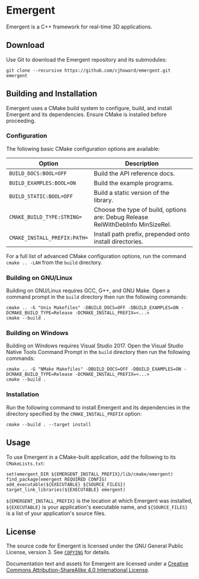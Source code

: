 # Emergent

Emergent is a C++ framework for real-time 3D applications.

## Download

Use Git to download the Emergent repository and its submodules:

	git clone --recursive https://github.com/cjhoward/emergent.git emergent

## Building and Installation

Emergent uses a CMake build system to configure, build, and install Emergent and its dependencies. Ensure CMake is installed before proceeding.

### Configuration

The following basic CMake configuration options are available:

| Option                       | Description                                                                     |
| ---------------------------- | ------------------------------------------------------------------------------- |
| `BUILD_DOCS:BOOL=OFF`        | Build the API reference docs.                                                   |
| `BUILD_EXAMPLES:BOOL=ON`     | Build the example programs.                                                     |
| `BUILD_STATIC:BOOL=OFF`      | Build a static version of the library.                                          |
| `CMAKE_BUILD_TYPE:STRING=`   | Choose the type of build, options are: Debug Release RelWithDebInfo MinSizeRel. |
| `CMAKE_INSTALL_PREFIX:PATH=` | Install path prefix, prepended onto install directories.                        |

For a full list of advanced CMake configuration options, run the command `cmake .. -LAH` from the `build` directory.

### Building on GNU/Linux

Building on GNU/Linux requires GCC, G++, and GNU Make. Open a command prompt in the `build` directory then run the following commands:

	cmake .. -G "Unix Makefiles" -DBUILD_DOCS=OFF -DBUILD_EXAMPLES=ON -DCMAKE_BUILD_TYPE=Release -DCMAKE_INSTALL_PREFIX=<...>
	cmake --build .

### Building on Windows

Building on Windows requires Visual Studio 2017. Open the Visual Studio Native Tools Command Prompt in the `build` directory then run the following commands:

	cmake .. -G "NMake Makefiles" -DBUILD_DOCS=OFF -DBUILD_EXAMPLES=ON -DCMAKE_BUILD_TYPE=Release -DCMAKE_INSTALL_PREFIX=<...>
	cmake --build .

### Installation

Run the following command to install Emergent and its dependencies in the directory specified by the `CMAKE_INSTALL_PREFIX` option:

	cmake --build . --target install

## Usage

To use Emergent in a CMake-built application, add the following to its `CMakeLists.txt`:

	set(emergent_DIR ${EMERGENT_INSTALL_PREFIX}/lib/cmake/emergent)
	find_package(emergent REQUIRED CONFIG)
	add_executable(${EXECUTABLE} ${SOURCE_FILES})
	target_link_libraries(${EXECUTABLE} emergent)

`${EMERGENT_INSTALL_PREFIX}` is the location at which Emergent was installed, `${EXECUTABLE}` is your application's executable name, and `${SOURCE_FILES}` is a list of your application's source files.

## License

The source code for Emergent is licensed under the GNU General Public License, version 3. See [`COPYING`](./COPYING) for details.

Documentation text and assets for Emergent are licensed under a [Creative Commons Attribution-ShareAlike 4.0 International License](http://creativecommons.org/licenses/by-sa/4.0/).
